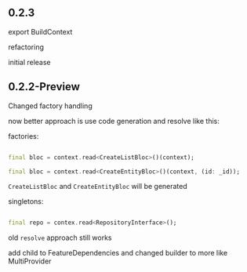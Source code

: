 ## 0.2.3

export BuildContext

refactoring

initial release

## 0.2.2-Preview

Changed factory handling

now better approach is use code generation and resolve like this:

factories:

```dart

final bloc = context.read<CreateListBloc>()(context);

final bloc = context.read<CreateEntityBloc>()(context, (id: _id));
```

`CreateListBloc` and `CreateEntityBloc` will be generated

singletons:

```dart

final repo = contex.read<RepositoryInterface>();
```

old `resolve` approach still works

add child to FeatureDependencies and changed builder to more like MultiProvider
